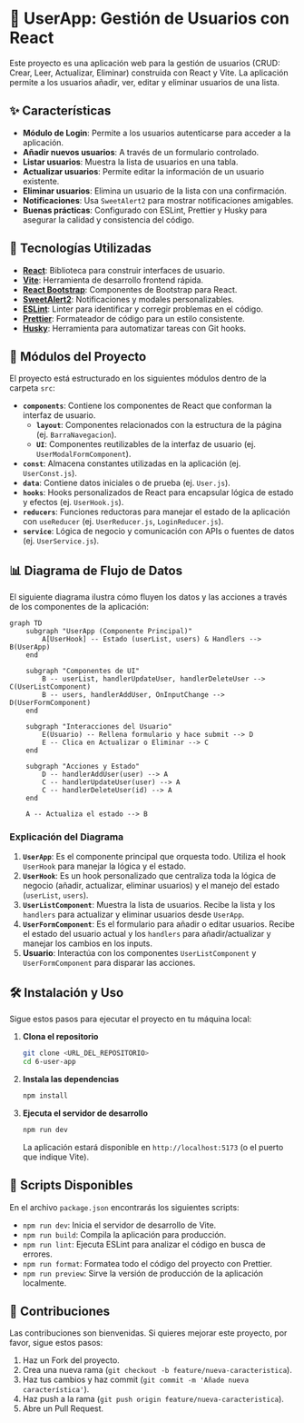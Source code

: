 # 📝 UserApp: Gestión de Usuarios con React

Este proyecto es una aplicación web para la gestión de usuarios (CRUD: Crear, Leer, Actualizar, Eliminar) construida con React y Vite. La aplicación permite a los usuarios añadir, ver, editar y eliminar usuarios de una lista.

## ✨ Características

- **Módulo de Login**: Permite a los usuarios autenticarse para acceder a la aplicación.
- **Añadir nuevos usuarios**: A través de un formulario controlado.
- **Listar usuarios**: Muestra la lista de usuarios en una tabla.
- **Actualizar usuarios**: Permite editar la información de un usuario existente.
- **Eliminar usuarios**: Elimina un usuario de la lista con una confirmación.
- **Notificaciones**: Usa `SweetAlert2` para mostrar notificaciones amigables.
- **Buenas prácticas**: Configurado con ESLint, Prettier y Husky para asegurar la calidad y consistencia del código.

## 🚀 Tecnologías Utilizadas

- **[React](https://reactjs.org/)**: Biblioteca para construir interfaces de usuario.
- **[Vite](https://vitejs.dev/)**: Herramienta de desarrollo frontend rápida.
- **[React Bootstrap](https://react-bootstrap.github.io/)**: Componentes de Bootstrap para React.
- **[SweetAlert2](https://sweetalert2.github.io/)**: Notificaciones y modales personalizables.
- **[ESLint](https://eslint.org/)**: Linter para identificar y corregir problemas en el código.
- **[Prettier](https://prettier.io/)**: Formateador de código para un estilo consistente.
- **[Husky](https://typicode.github.io/husky/)**: Herramienta para automatizar tareas con Git hooks.

## 📂 Módulos del Proyecto

El proyecto está estructurado en los siguientes módulos dentro de la carpeta `src`:

- **`components`**: Contiene los componentes de React que conforman la interfaz de usuario.
  - **`layout`**: Componentes relacionados con la estructura de la página (ej. `BarraNavegacion`).
  - **`UI`**: Componentes reutilizables de la interfaz de usuario (ej. `UserModalFormComponent`).
- **`const`**: Almacena constantes utilizadas en la aplicación (ej. `UserConst.js`).
- **`data`**: Contiene datos iniciales o de prueba (ej. `User.js`).
- **`hooks`**: Hooks personalizados de React para encapsular lógica de estado y efectos (ej. `UserHook.js`).
- **`reducers`**: Funciones reductoras para manejar el estado de la aplicación con `useReducer` (ej. `UserReducer.js`, `LoginReducer.js`).
- **`service`**: Lógica de negocio y comunicación con APIs o fuentes de datos (ej. `UserService.js`).

## 📊 Diagrama de Flujo de Datos

El siguiente diagrama ilustra cómo fluyen los datos y las acciones a través de los componentes de la aplicación:

```mermaid
graph TD
    subgraph "UserApp (Componente Principal)"
        A[UserHook] -- Estado (userList, users) & Handlers --> B(UserApp)
    end

    subgraph "Componentes de UI"
        B -- userList, handlerUpdateUser, handlerDeleteUser --> C(UserListComponent)
        B -- users, handlerAddUser, OnInputChange --> D(UserFormComponent)
    end

    subgraph "Interacciones del Usuario"
        E(Usuario) -- Rellena formulario y hace submit --> D
        E -- Clica en Actualizar o Eliminar --> C
    end

    subgraph "Acciones y Estado"
        D -- handlerAddUser(user) --> A
        C -- handlerUpdateUser(user) --> A
        C -- handlerDeleteUser(id) --> A
    end

    A -- Actualiza el estado --> B
```

### Explicación del Diagrama

1.  **`UserApp`**: Es el componente principal que orquesta todo. Utiliza el hook `UserHook` para manejar la lógica y el estado.
2.  **`UserHook`**: Es un hook personalizado que centraliza toda la lógica de negocio (añadir, actualizar, eliminar usuarios) y el manejo del estado (`userList`, `users`).
3.  **`UserListComponent`**: Muestra la lista de usuarios. Recibe la lista y los `handlers` para actualizar y eliminar usuarios desde `UserApp`.
4.  **`UserFormComponent`**: Es el formulario para añadir o editar usuarios. Recibe el estado del usuario actual y los `handlers` para añadir/actualizar y manejar los cambios en los inputs.
5.  **Usuario**: Interactúa con los componentes `UserListComponent` y `UserFormComponent` para disparar las acciones.

## 🛠️ Instalación y Uso

Sigue estos pasos para ejecutar el proyecto en tu máquina local:

1.  **Clona el repositorio**

    ```bash
    git clone <URL_DEL_REPOSITORIO>
    cd 6-user-app
    ```

2.  **Instala las dependencias**

    ```bash
    npm install
    ```

3.  **Ejecuta el servidor de desarrollo**

    ```bash
    npm run dev
    ```

    La aplicación estará disponible en `http://localhost:5173` (o el puerto que indique Vite).

## 📜 Scripts Disponibles

En el archivo `package.json` encontrarás los siguientes scripts:

- `npm run dev`: Inicia el servidor de desarrollo de Vite.
- `npm run build`: Compila la aplicación para producción.
- `npm run lint`: Ejecuta ESLint para analizar el código en busca de errores.
- `npm run format`: Formatea todo el código del proyecto con Prettier.
- `npm run preview`: Sirve la versión de producción de la aplicación localmente.

## 🤝 Contribuciones

Las contribuciones son bienvenidas. Si quieres mejorar este proyecto, por favor, sigue estos pasos:

1.  Haz un Fork del proyecto.
2.  Crea una nueva rama (`git checkout -b feature/nueva-caracteristica`).
3.  Haz tus cambios y haz commit (`git commit -m 'Añade nueva característica'`).
4.  Haz push a la rama (`git push origin feature/nueva-caracteristica`).
5.  Abre un Pull Request.
